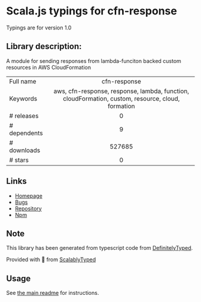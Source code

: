 
# Scala.js typings for cfn-response

Typings are for version 1.0

## Library description:
A module for sending responses from lambda-funciton backed custom resources in AWS CloudFormation

|                    |                 |
| ------------------ | :-------------: |
| Full name          | cfn-response |
| Keywords           | aws, cfn-response, response, lambda, function, cloudFormation, custom, resource, cloud, formation |
| # releases         | 0 |
| # dependents       | 9 |
| # downloads        | 527685 |
| # stars            | 0 |

## Links
- [Homepage](https://github.com/LukeMizuhashi/cfn-response)
- [Bugs](https://github.com/LukeMizuhashi/cfn-response/issues)
- [Repository](https://github.com/LukeMizuhashi/cfn-response)
- [Npm](https://www.npmjs.com/package/cfn-response)
    


## Note
This library has been generated from typescript code from [DefinitelyTyped](https://definitelytyped.org).

Provided with :purple_heart: from [ScalablyTyped](https://github.com/oyvindberg/ScalablyTyped)

## Usage
See [the main readme](../../readme.md) for instructions.


